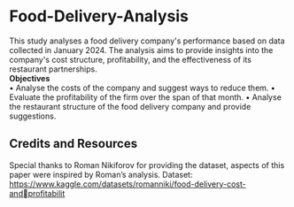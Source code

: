 # Food-Delivery-Analysis

This study analyses a food delivery company's performance based on data collected 
in January 2024. The analysis aims to provide insights into the company's cost 
structure, profitability, and the effectiveness of its restaurant partnerships.
</br>
</n>
**Objectives**</br>
• Analyse the costs of the company and suggest ways to reduce them.
• Evaluate the profitability of the firm over the span of that month.
• Analyse the restaurant structure of the food delivery company and provide suggestions.

## Credits and Resources
Special thanks to Roman Nikiforov for providing the dataset, aspects of this paper 
were inspired by Roman’s analysis.
Dataset: https://www.kaggle.com/datasets/romanniki/food-delivery-cost-andprofitabilit
